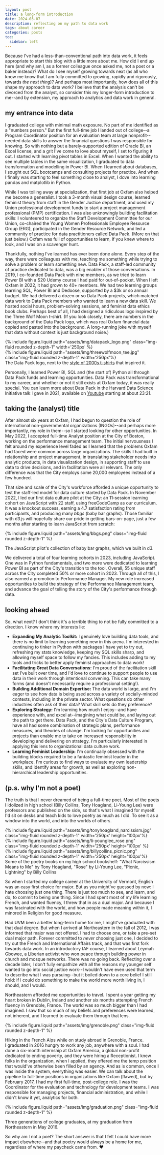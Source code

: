```yaml
---
layout: post
title: a long-form introduction
date: 2024-03-07
description: reflecting on my path to data work
tags: about career
categories: posts
toc:
  sidebar: left
---
```


Because I've had a less-than-conventional path into data work, it feels appropriate to start this blog with a little more about me. How did I end up here (and why am I, as a former colleague once asked me, not a poet or a baker instead)? What do I see myself growing towards next (as all who know me know that I am fully committed to growing, rapidly and rigorously, towards _the next thing_)? And perhaps most importantly, how does all of this shape my approach to data work? I believe that the analysis can't be divorced from the analyst, so consider this my longer-form introduction to me--and by extension, my approach to analytics and data work in general.

## my entrance into data

I graduated college with minimal math exposure. No part of me identified as a "numbers person." But the first full-time job I landed out of college--a Program Coordinator position for an evaluation team at large nonprofit--needed data skills to answer the financial questions I was responsible for knowing. So with nothing but a barely-supported edition of Oracle BI, an Excel license, and a grit I've come to love about myself, I set to figuring it out. I started with learning pivot tables in Excel. When I wanted the ability to see multiple tables in the same visualization, I graduated to data transformation and modelling in Power BI. When I learned about databases, I sought out SQL bootcamps and consulting projects for practice. And when I finally was starting to feel something close to analyst, I dove into learning pandas and matplotlib in Python.

While I was toiling away at specialization, that first job at Oxfam also helped me become a generalist. I took a 3-month visual design course, learned feminist theory from staff in the Gender Justice department, and used my Union professional development funds to start a project management professional (PMP) certification. I was also unknowingly building facilitation skills: I volunteered to organize the Staff Development Committee for our Union, co-chaired the Young Women Professionals Employee Resource Group (ERG), participated in the Gender Resource Network, and led a community of practice for data practitioners called Data Pack. (More on that just below.) Oxfam was full of opportunities to learn, if you knew where to look, and I was on a scavenger hunt.

Thankfully, nothing I've learned has ever been done alone. Every step of the way, there were colleagues with me, teaching me something while trying to solve a problem or learn something new. Data Pack, a staff-led community of practice dedicated to data, was a big enabler of those conversations. In 2019, I co-founded Data Pack with nine members, as we tried to learn Power BI with a $20 Udemy course I had paid for out-of-pocket. When I left Oxfam in 2022, it had grown to 40+ members. We had two learning groups learning SQL, Power BI and Dedoose, supported by a $3k or so annual budget. We had delivered a dozen or so Data Pack projects, which matched data work to Data Pack members who wanted to learn a new data skill. We hosted social hours, problem-solving sessions, and feminist data ethics book clubs. Perhaps best of all, I had designed a ridiculous logo inspired by the Three Wolf Moon t-shirt. (If you look closely, there are numbers in the background of the Data Pack logo, which was real Oxfam financial data copied and pasted into the background. A long-running joke with myself that data without context is just background noise.)

<div class="row mt-3">
    <div class="col-sm mt-3 mt-md-0">
        {% include figure.liquid path="assets/img/datapack_logo.png" class="img-fluid rounded z-depth-1" width='250px' %}
    </div>
    <div class="col-sm mt-3 mt-md-0">
        {% include figure.liquid path="assets/img/threewolfmoon_tee.jpg" class="img-fluid rounded z-depth-1" width='250px'%}
    </div>
</div>

<div class="caption">
    The Data Pack logo, next to the <a href="https://www.bewild.com/products/three-wolf-moon-mens-big-face-t-shirt">style of 2000s t-shirts</a> that inspired it.

</div>

Personally, I learned Power BI, SQL and (the start of) Python all through Data Pack funds and learning opportunities. Data Pack was transformational to my career, and whether or not it still exists at Oxfam today, it was really special. You can learn more about Data Pack in the Harvard Data Science Initiative talk I gave in 2021, available on [Youtube](https://www.youtube.com/watch?v=4O_DIl0fJzU) starting at about 23:21.

## taking the (analyst) title

After almost six years at Oxfam, I had begun to question the role of international non-governmental organizations (INGOs)--and perhaps more importantly, my role in them--so I started looking for other opportunities. In May 2022, I accepted full-time Analyst position at the City of Boston, working on the performance management team. The initial nervousness I felt around my experience level faded as I learned that the problems Oxfam had faced were common across large organizations. The skills I had built in relationship and project management, in translating stakeholder needs into analytic products, in data visualization design, in supporting staff to use data to drive decisions, and in facilitation were all relevant. The only difference was that the City employs some 20,000 employees instead of a few hundred.

That size and scale of the City's workforce afforded a unique opportunity to test the staff-led model for data culture started by Data Pack. In November 2022, I led our first data culture pilot at the City: an 11-session learning cohort on JavaScript with 22 staff, using freeCodeCamp as our curriculum. It was a knockout success, earning a 4.7 satisfaction rating from participants, and producing many _bbgs_ (baby bar graphs). Those familiar with d3.js will hopefully share our pride in getting bars-on-page, just a few months after starting to learn JavaScript from scratch:

{% include figure.liquid path="assets/img/bbgs.png" class="img-fluid rounded z-depth-1" %}

<div class="caption">
    The JavaScript pilot's collection of baby bar graphs, which we built in d3. 

</div>

We delivered a total of four learning cohorts in 2023, including JavaScript. One was in Python fundamentals, and two more were dedicated to learning Power BI as part of the City's transition to the tool. Overall, 55 unique staff across the City completed 50% or more cohort in 2023. Through all of this, I also earned a promotion to Performance Manager. My new role increased opportunities to build the strategy of the Performance Management team, and advance the goal of telling the story of the City's performance through data.

## looking ahead

So, what next? I don't think it's a terrible thing to not be fully committed to a direction. I know where my interests lie:

- **Expanding My Analytic Toolkit:** I genuinely love building data tools, and there is no limit to learning something new in this arena. I'm interested in continuing to tinker in Python with packages I have yet to try out, refreshing my stats knowledge, keeping my SQL skills sharp, and allowing myself space to follow my fancies. This includes adding to my tools and tricks to better apply feminist approaches to data work!
- **Facilitating Great Data Conversations:** I'm proud of the facilitation skill set I've built over time, and I'd love to continue to support people to use data in their work through intentional convening. This can take many forms (and doesn't necessarily require a professional setting!).
- **Building Additional Domain Expertise:** The data world is large, and I'm eager to see how data is being used across a variety of socially-minded contexts, including in the private sector. What questions do other industries often ask of their data? What skill sets do they preference?
- **Exploring Strategy:** I'm learning how much I enjoy--and have experience with, and excel at--imagining what could be, and laying out the path to get there. Data Pack, and the City's Data Culture Program, have all had some combination of strategic plans, performance measures, and theories of change. I'm looking for opportunities and projects than enable me to take on increased responsibility in developing and delivering on strategy. I'm particularly interested in applying this lens to organizational data culture work.
- **Learning Feminist Leadership:** I'm continually obsessed with the building blocks required to be a fantastic feminist leader in the workplace. I'm curious to find ways to evaluate my own leadership skills, and identify areas for growth, as well as exploring non-hierarchical leadership opportunities.


## (p.s. why I'm not a poet)
The truth is that I never dreamed of being a full-time poet. Most of the poets I idolized in high school (Billy Collins, Tony Hoagland, Li-Young Lee) were professors and published on the side, so that's what I imagined for myself. I'd sit on desks and teach kids to love poetry as much as I did. To see it as a window into the world, and into the worlds of others.


<div class="row mt-3">
    <div class="col-sm mt-3 mt-md-0">
        {% include figure.liquid path="assets/img/tonyhoagland_narcissism.jpg" class="img-fluid rounded z-depth-1" width='250px' height='100px'%}
    </div>
    <div class="col-sm mt-3 mt-md-0">
        {% include figure.liquid path="assets/img/li-younglee_rose.png" class="img-fluid rounded z-depth-1" width='250px' height='100px' %}
    </div>
    <div class="col-sm mt-3 mt-md-0">
        {% include figure.liquid path="assets/img/billycollins_picnic.png" class="img-fluid rounded z-depth-1" width='250px' height='100px'%}
    </div>
</div>
<div class="caption">
    Some of the poetry books on my high school bookshelf:
    "What Narcissism Means to Me" by Tony Hoagland, "Rose" by Li-Young Lee, "Picnic, Lightning" by Billy Collins

</div>

So when I started my college career at the University of Vermont, English was an easy first choice for major. But as you might've guessed by now: I hate choosing just one thing. There is just too much to see, and learn, and do, to commit to being one thing. Since I had spent most of my life learning French, and wanted fluency, I threw that in as a dual major. And because I was fascinated with the world, and how people made meaning within it, I minored in Religion for good measure.

Had UVM been a better long-term home for me, I might've graduated with that dual degree. But when I arrived at Northeastern in the fall of 2012, I was informed that major was not offered. I had to choose one, or take a pre-set dual major path. Forever committed to *never* choosing just one, I decided to try out the French and International Affairs track, and that was first fork towards data work. In an introductory IAF course, I learned about Leymah Gbowee, a Liberian activist who won peace through building power in church and mosque networks. There was no going back. Reflecting over a decade later, I don't fully empathize with all the reasons my younger self wanted to go into social justice work--I wouldn't have even used that term to describe what I was pursuing--but it boiled down to a core belief I still hold: if I could do something to make the world more worth living in, I should, and I would.

Northeastern afforded me opportunities to travel. I spent a year getting my heart broken in Dublin, Ireland and another six months attempting French fluency in Grenoble, France. The world was so much bigger than I had imagined. I saw that so much of my beliefs and preferences were learned, not inherent, and I learned to evaluate them through that lens.

{% include figure.liquid path="assets/img/grenoble.png" class="img-fluid rounded z-depth-1" %}
<div class="caption">
    Hiking in the French Alps while on study abroad in Grenoble, France.
</div>
I graduated in 2016 hungry to work any job, anywhere with a soul. I had done a six-month internship at Oxfam America, a global non-profit dedicated to ending poverty, and they were hiring a Receptionist. I knew folks in the organization, when I applied, they offered me the temp position that would've otherwise been filled by an agency. And as is common, once I was inside the system, everything was easier. We can talk about the pipeline to full-time positions in organizations like Oxfam (flawed), but by February 2017, I had my first full-time, post-college role. I was the Coordinator for the evaluation and technology for development teams. I was responsible for managing projects, financial administration, and while I didn't know it yet, analytics for both.

{% include figure.liquid path="assets/img/graduation.png" class="img-fluid rounded z-depth-1" %}
<div class="caption">
    Three generations of college graduates, at my graduation from Northeastern in May 2016.

</div>

So why am I not a poet? The short answer is that I felt I could have more impact elsewhere--and that poetry would always be a home for me, regardless of where my paycheck came from. :heart:

